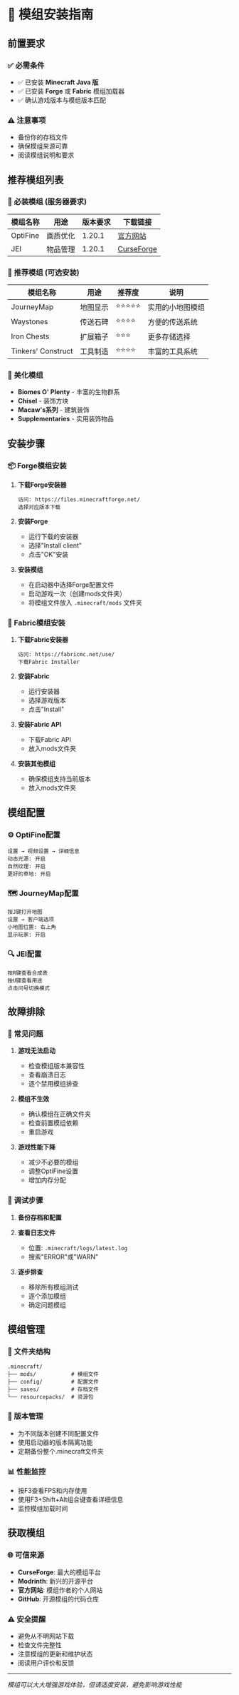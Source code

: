 # 🔧 模组安装指南

## 前置要求

### ✅ 必需条件
- ✅ 已安装 **Minecraft Java 版**
- ✅ 已安装 **Forge** 或 **Fabric** 模组加载器
- ✅ 确认游戏版本与模组版本匹配

### ⚠️ 注意事项
- 备份你的存档文件
- 确保模组来源可靠
- 阅读模组说明和要求

## 推荐模组列表

### 🎯 必装模组 (服务器要求)
| 模组名称 | 用途 | 版本要求 | 下载链接 |
|---------|------|----------|----------|
| OptiFine | 画质优化 | 1.20.1 | [官方网站](https://optifine.net) |
| JEI | 物品管理 | 1.20.1 | [CurseForge](https://curseforge.com) |

### 🌟 推荐模组 (可选安装)
| 模组名称 | 用途 | 推荐度 | 说明 |
|---------|------|--------|------|
| JourneyMap | 地图显示 | ⭐⭐⭐⭐⭐ | 实用的小地图模组 |
| Waystones | 传送石碑 | ⭐⭐⭐⭐ | 方便的传送系统 |
| Iron Chests | 扩展箱子 | ⭐⭐⭐ | 更多存储选择 |
| Tinkers' Construct | 工具制造 | ⭐⭐⭐⭐ | 丰富的工具系统 |

### 🎨 美化模组
- **Biomes O' Plenty** - 丰富的生物群系
- **Chisel** - 装饰方块
- **Macaw's系列** - 建筑装饰
- **Supplementaries** - 实用装饰物品

## 安装步骤

### 📦 Forge模组安装
1. **下载Forge安装器**
   ```
   访问: https://files.minecraftforge.net/
   选择对应版本下载
   ```

2. **安装Forge**
   - 运行下载的安装器
   - 选择"Install client"
   - 点击"OK"安装

3. **安装模组**
   - 在启动器中选择Forge配置文件
   - 启动游戏一次（创建mods文件夹）
   - 将模组文件放入 `.minecraft/mods` 文件夹

### 🧵 Fabric模组安装
1. **下载Fabric安装器**
   ```
   访问: https://fabricmc.net/use/
   下载Fabric Installer
   ```

2. **安装Fabric**
   - 运行安装器
   - 选择游戏版本
   - 点击"Install"

3. **安装Fabric API**
   - 下载Fabric API
   - 放入mods文件夹

4. **安装其他模组**
   - 确保模组支持当前版本
   - 放入mods文件夹

## 模组配置

### ⚙️ OptiFine配置
```
设置 → 视频设置 → 详细信息
动态光源: 开启
自然纹理: 开启
更好的草地: 开启
```

### 🗺️ JourneyMap配置
```
按J键打开地图
设置 → 客户端选项
小地图位置: 右上角
显示玩家: 开启
```

### 🔍 JEI配置
```
按R键查看合成表
按U键查看用途
点击问号切换模式
```

## 故障排除

### 🚫 常见问题
1. **游戏无法启动**
   - 检查模组版本兼容性
   - 查看崩溃日志
   - 逐个禁用模组排查

2. **模组不生效**
   - 确认模组在正确文件夹
   - 检查前置模组依赖
   - 重启游戏

3. **游戏性能下降**
   - 减少不必要的模组
   - 调整OptiFine设置
   - 增加内存分配

### 🔧 调试步骤
1. **备份存档和配置**
2. **查看日志文件**
   - 位置: `.minecraft/logs/latest.log`
   - 搜索"ERROR"或"WARN"

3. **逐步排查**
   - 移除所有模组测试
   - 逐个添加模组
   - 确定问题模组

## 模组管理

### 📁 文件夹结构
```
.minecraft/
├── mods/           # 模组文件
├── config/         # 配置文件
├── saves/          # 存档文件
└── resourcepacks/  # 资源包
```

### 🔄 版本管理
- 为不同版本创建不同配置文件
- 使用启动器的版本隔离功能
- 定期备份整个.minecraft文件夹

### 📊 性能监控
- 按F3查看FPS和内存使用
- 使用F3+Shift+Alt组合键查看详细信息
- 监控模组加载时间

## 获取模组

### 🌐 可信来源
- **CurseForge**: 最大的模组平台
- **Modrinth**: 新兴的开源平台  
- **官方网站**: 模组作者的个人网站
- **GitHub**: 开源模组的代码仓库

### ⚠️ 安全提醒
- 避免从不明网站下载
- 检查文件完整性
- 注意模组的更新和维护状态
- 阅读用户评价和反馈

---
*模组可以大大增强游戏体验，但请适度安装，避免影响游戏性能* 